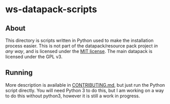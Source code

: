 # ws-datapack-scripts

## About

This directory is scripts written in Python used to make the installation process easier. This is not part of the datapack/resource pack project *in any way*, and is licensed under the [MIT license](LICENSE.md). The main datapack is licensed under the GPL v3.

## Running

More description is available in [CONTRIBUTING.md](/CONTRIBUTING.md), but just run the Python script directly. You will need Python 3 to do this, but I am working on a way to do this without python3, however it is still a work in progress.
